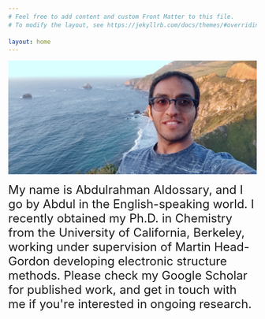 ```yaml
---
# Feel free to add content and custom Front Matter to this file.
# To modify the layout, see https://jekyllrb.com/docs/themes/#overriding-theme-defaults

layout: home
---
```


<!-- <B> -->
<!-- By the order of the peaky blinders! -->
<!-- </B> -->

![Meet Me!](/assets/images/headshot.jpg)

<font size="+2"> 
My name is Abdulrahman Aldossary, and I go by Abdul in the English-speaking world. I recently obtained my Ph.D. in Chemistry from the University of California, Berkeley, working under supervision of Martin Head-Gordon developing electronic structure methods. Please check my Google Scholar for published work, and get in touch with me if you're interested in ongoing research.
</font>

